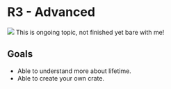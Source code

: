 # R3 - Advanced

![](/assets/kat.png) This is ongoing topic, not finished yet bare with me!

## Goals

- Able to understand more about lifetime.
- Able to create your own crate.
